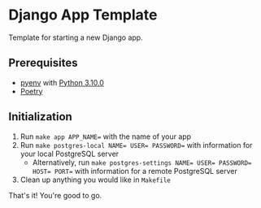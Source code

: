 # Django App Template

Template for starting a new Django app.

## Prerequisites

* [pyenv](https://github.com/pyenv/pyenv) with [Python 3.10.0](https://www.python.org/downloads/release/python-396/)
* [Poetry](https://python-poetry.org/docs/#installation)

## Initialization

1. Run `make app APP_NAME=` with the name of your app
2. Run `make postgres-local NAME= USER= PASSWORD=` with information for your local PostgreSQL server
    - Alternatively, run `make postgres-settings NAME= USER= PASSWORD= HOST= PORT=` with information for a remote PostgreSQL server
3. Clean up anything you would like in `Makefile`

That's it! You're good to go.
